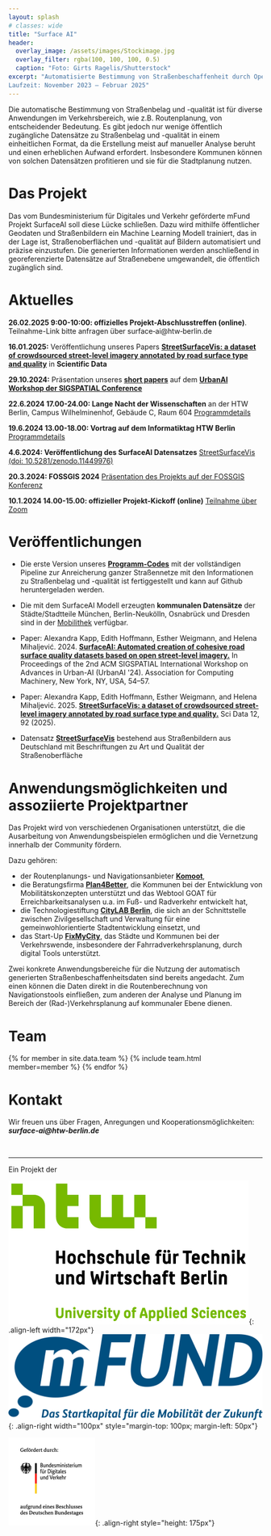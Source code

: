 ```yaml
---
layout: splash
# classes: wide
title: "Surface AI"
header:
  overlay_image: /assets/images/Stockimage.jpg
  overlay_filter: rgba(100, 100, 100, 0.5)
  caption: "Foto: Girts Ragelis/Shutterstock"
excerpt: "Automatisierte Bestimmung von Straßenbeschaffenheit durch Open Data und Machine Learning <br> <br> 
Laufzeit: November 2023 – Februar 2025"
---
```


<!-- Laufzeit: November 2023 – Dezember 2024
{: .text-center} -->

Die automatische Bestimmung von Straßenbelag und -qualität ist für diverse Anwendungen im Verkehrsbereich, wie z.B. Routenplanung, von entscheidender Bedeutung. Es gibt jedoch nur wenige öffentlich zugängliche Datensätze zu Straßenbelag und -qualität in einem einheitlichen Format, da die Erstellung meist auf manueller Analyse beruht und einen erheblichen Aufwand erfordert. Insbesondere Kommunen können von solchen Datensätzen profitieren und sie für die Stadtplanung nutzen.

# Das Projekt 
Das vom Bundesministerium für Digitales und Verkehr geförderte mFund Projekt SurfaceAI  soll diese Lücke schließen. Dazu wird mithilfe öffentlicher Geodaten und Straßenbildern ein Machine Learning Modell trainiert, das in der Lage ist, Straßenoberflächen und -qualität auf Bildern automatisiert und präzise einzustufen. Die generierten Informationen werden anschließend in georeferenzierte Datensätze auf Straßenebene umgewandelt, die öffentlich zugänglich sind.

# Aktuelles

**26.02.2025 9:00-10:00: offizielles Projekt-Abschlusstreffen (online)**. Teilnahme-Link bitte anfragen über surface&#x2011;ai@htw&#x2011;berlin.de 

**16.01.2025:** Veröffentlichung unseres Papers [**StreetSurfaceVis: a dataset of crowdsourced street-level imagery annotated by road surface type and quality**](https://doi.org/10.1038/s41597-024-04295-9) in **Scientific Data**

**29.10.2024:** Präsentation unseres [**short papers**](https://dl.acm.org/doi/10.1145/3681780.3697277) auf dem [**UrbanAI Workshop der SIGSPATIAL Conference**](https://urbanai.ornl.gov/urbanai2024/)

**22.6.2024 17.00-24.00: Lange Nacht der Wissenschaften** an der HTW Berlin, Campus Wilhelminenhof, Gebäude C, Raum 604 [Programmdetails](https://events.htw-berlin.de/hochschule/lange-nacht-der-wissenschaften/)

**19.6.2024 13.00-18.00: Vortrag auf dem Informatiktag HTW Berlin** [Programmdetails](https://events.htw-berlin.de/karriere/informatiktag/)

**4.6.2024: Veröffentlichung des SurfaceAI Datensatzes** [StreetSurfaceVis (doi: 10.5281/zenodo.11449976)](https://zenodo.org/records/11449977)


**20.3.2024: FOSSGIS 2024** [Präsentation des Projekts auf der FOSSGIS Konferenz](https://pretalx.com/fossgis2024/talk/MHTEAN/)

**10.1.2024 14.00-15.00: offizieller Projekt-Kickoff (online)**
[Teilnahme über Zoom](https://htw-berlin.zoom-x.de/j/63436322281?pwd=cE5iWm1DbmJ1TzFwdWNmTDNEdW93QT09)

# Veröffentlichungen
- Die erste Version unseres [**Programm-Codes**](https://github.com/SurfaceAI/road_network_classification) mit der vollständigen Pipeline zur Anreicherung ganzer Straßennetze mit den Informationen zu Straßenbelag und -qualität ist fertiggestellt und kann auf Github heruntergeladen werden.

- Die mit dem SurfaceAI Modell erzeugten **kommunalen Datensätze** der Städte/Stadtteile München, Berlin-Neukölln, Osnabrück und Dresden sind in der [Mobilithek](https://mobilithek.info/offers/804060514242924544) verfügbar.

- Paper: Alexandra Kapp, Edith Hoffmann, Esther Weigmann, and Helena Mihaljević. 2024. [**SurfaceAI: Automated creation of cohesive road surface quality datasets based on open street-level imagery.**](https://doi.org/10.1145/3681780.3697277) In Proceedings of the 2nd ACM SIGSPATIAL International Workshop on Advances in Urban-AI (UrbanAI '24). Association for Computing Machinery, New York, NY, USA, 54–57.

- Paper: Alexandra Kapp, Edith Hoffmann, Esther Weigmann, and Helena Mihaljević. 2025. [**StreetSurfaceVis: a dataset of crowdsourced street-level imagery annotated by road surface type and quality.**](https://doi.org/10.1038/s41597-024-04295-9) Sci Data 12, 92 (2025).

- Datensatz [**StreetSurfaceVis**](https://zenodo.org/records/11449977) bestehend aus Straßenbildern aus Deutschland mit Beschriftungen zu Art und Qualität der Straßenoberfläche

# Anwendungsmöglichkeiten und assoziierte Projektpartner
Das Projekt wird von verschiedenen Organisationen unterstützt, die die Ausarbeitung von Anwendungsbeispielen ermöglichen und die Vernetzung innerhalb der Community fördern. 

Dazu gehören:
- der Routenplanungs- und Navigationsanbieter [**Komoot**](https://www.komoot.de/),  
- die Beratungsfirma [**Plan4Better**](https://plan4better.de/), die Kommunen bei der Entwicklung von Mobilitätskonzepten unterstützt und das Webtool GOAT für Erreichbarkeitsanalysen u.a. im Fuß- und Radverkehr entwickelt hat,
- die Technologiestiftung [**CityLAB Berlin**](https://citylab-berlin.org/de/start/), die sich an der Schnittstelle zwischen Zivilgesellschaft und Verwaltung für eine gemeinwohlorientierte Stadtentwicklung einsetzt, und
- das Start-Up [**FixMyCity**](https://www.fixmycity.de/), das Städte und Kommunen bei der Verkehrswende, insbesondere der Fahrradverkehrsplanung, durch digital Tools unterstützt. 

Zwei konkrete Anwendungsbereiche für die Nutzung der automatisch generierten Straßenbeschaffenheitsdaten sind bereits angedacht. Zum einen können die Daten direkt in die Routenberechnung von Navigationstools einfließen, zum anderen der Analyse und Planung im Bereich der (Rad-)Verkehrsplanung auf kommunaler Ebene dienen.

# Team

{% for member in site.data.team %}
  {% include team.html member=member %}
{% endfor %}

# Kontakt
<!-- &#x2011; non-break hyphen character -->
Wir freuen uns über Fragen, Anregungen und Kooperationsmöglichkeiten: ***surface&#x2011;ai@htw&#x2011;berlin.de***

&nbsp;

---

<!-- <font size="5"> Ein Projekt der </font> -->
Ein Projekt der

![HTW_Logo](/assets/images/S04_HTW_Berlin_Logo_pos_FARBIG_RGB.jpg){: .align-left width="172px"}
![mFUND_Logo](/assets/images/mFUND_Logo_Mobilitaet_RGB.png){: .align-right width="100px" style="margin-top: 100px; margin-left: 50px"}
<!-- BMDV_Logo height="175px" was ignored -->
![BMDV_Logo](/assets/images/BMDV_Fz_2021_Web_Farbe_de.gif){: .align-right style="height: 175px"}
